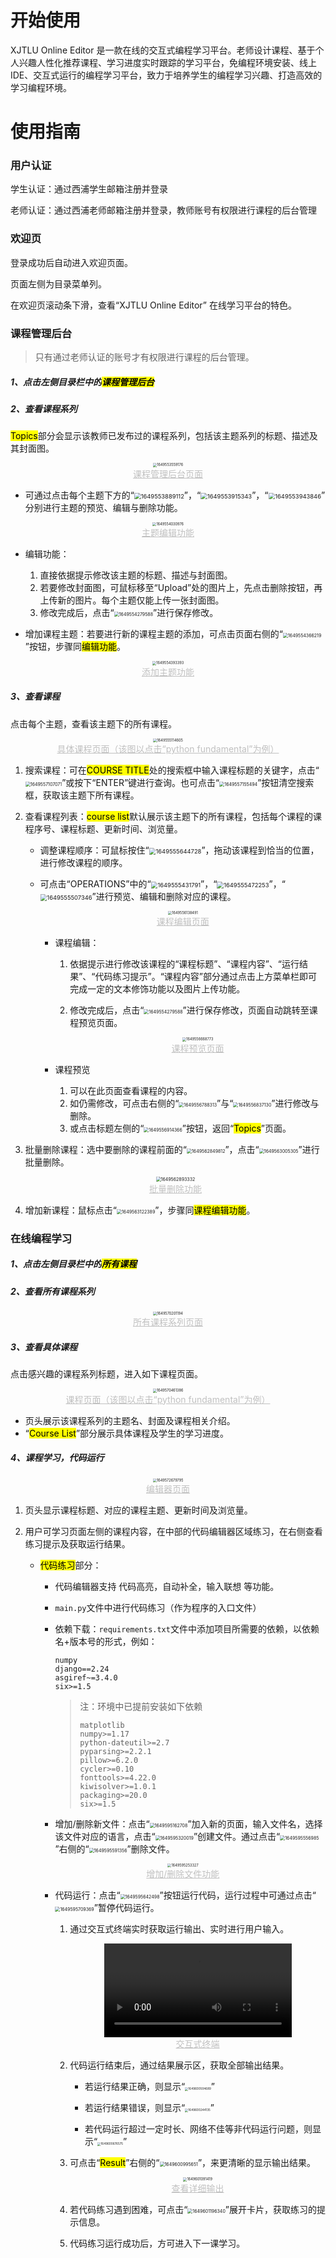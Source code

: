 # 开始使用

XJTLU Online Editor 是一款在线的交互式编程学习平台。老师设计课程、基于个人兴趣人性化推荐课程、学习进度实时跟踪的学习平台，免编程环境安装、线上IDE、交互式运行的编程学习平台，致力于培养学生的编程学习兴趣、打造高效的学习编程环境。

# 使用指南

### 用户认证

学生认证：通过西浦学生邮箱注册并登录

老师认证：通过西浦老师邮箱注册并登录，教师账号有权限进行课程的后台管理

### 欢迎页

登录成功后自动进入欢迎页面。

页面左侧为目录菜单列。

在欢迎页滚动条下滑，查看“XJTLU Online Editor” 在线学习平台的特色。

### 课程管理后台

> 只有通过老师认证的账号才有权限进行课程的后台管理。

##### 1、点击左侧目录栏中的<mark><span md-inline="plain" class="md-plain">课程管理后台</span></mark>

##### 2、查看课程系列

<mark>Topics</mark>部分会显示该教师已发布过的课程系列，包括该主题系列的标题、描述及其封面图。

<center><img src="/helperdoc/images/1649553559176.png" alt="1649553559176" style="zoom:40%;" /></center>

<center style="color:#C0C0C0;text-decoration:underline">课程管理后台页面</center>

- 可通过点击每个主题下方的“<img src="/helperdoc/images/1649553889112.png" alt="1649553889112" style="zoom:67%;" />”，“<img src="/helperdoc/images/1649553915343.png" alt="1649553915343" style="zoom:67%;" />”，“<img src="/helperdoc/images/1649553943846.png" alt="1649553943846" style="zoom:67%;" />”
分别进行主题的预览、编辑与删除功能。
<center><img src="/helperdoc/images/1649554030976.png" alt="1649554030976" style="zoom: 40%;" /></center>

  <center style="color:#C0C0C0;text-decoration:underline">主题编辑功能</center>

  - 编辑功能：
    1. 直接依据提示修改该主题的标题、描述与封面图。
    2. 若要修改封面图，可鼠标移至“Upload”处的图片上，先点击删除按钮，再上传新的图片。每个主题仅能上传一张封面图。
    3. 修改完成后，点击“<img src="/helperdoc/images/1649554279588.png" alt="1649554279588" style="zoom: 50%;" />”进行保存修改。

- 增加课程主题：若要进行新的课程主题的添加，可点击页面右侧的“<img src="/helperdoc/images/1649554366219.png" alt="1649554366219" style="zoom:50%;" />”按钮，步骤同<mark>编辑功能</mark>。

<center><img src="/helperdoc/images/1649554393393.png" alt="1649554393393" style="zoom: 40%;" /></center>

<center style="color:#C0C0C0;text-decoration:underline">添加主题功能</center>

##### **3、查看课程**

点击每个主题，查看该主题下的所有课程。

<center><img src="/helperdoc/images/1649555114605.png" alt="1649555114605" style="zoom: 40%;" /></center>

<center style="color:#C0C0C0;text-decoration:underline">具体课程页面（该图以点击“python fundamental”为例）</center>

1. 搜索课程：可在<mark>COURSE TITLE</mark>处的搜索框中输入课程标题的关键字，点击“<img src="/helperdoc/images/1649557107071.png" alt="1649557107071" style="zoom:50%;" />”或按下“ENTER”键进行查询。也可点击“<img src="/helperdoc/images/1649557155494.png" alt="1649557155494" style="zoom:50%;" />”按钮清空搜索框，获取该主题下所有课程。

2. 查看课程列表：<mark>course list</mark>默认展示该主题下的所有课程，包括每个课程的课程序号、课程标题、更新时间、浏览量。

   - 调整课程顺序：可鼠标按住“<img src="/helperdoc/images/1649555644728.png" alt="1649555644728" style="zoom:67%;" />”，拖动该课程到恰当的位置，进行修改课程的顺序。

   - 可点击“OPERATIONS”中的“<img src="/helperdoc/images/1649555431791.png" alt="1649555431791" style="zoom:67%;" />”，“<img src="/helperdoc/images/1649555472253.png" alt="1649555472253" style="zoom:67%;" />”，“<img src="/helperdoc/images/1649555507346.png" alt="1649555507346" style="zoom:67%;" />”进行预览、编辑和删除对应的课程。

     <center><img src="/helperdoc/images/1649556138491.png" alt="1649556138491" style="zoom:40%;" /></center>

     <center style="color:#C0C0C0;text-decoration:underline">课程编辑页面</center>

     - 课程编辑：

       1. 依据提示进行修改该课程的“课程标题”、“课程内容”、“运行结果”、“代码练习提示”。“课程内容”部分通过点击上方菜单栏即可完成一定的文本修饰功能以及图片上传功能。

       2. 修改完成后，点击“<img src="/helperdoc/images/1649554279588.png" alt="1649554279588" style="zoom: 50%;" />”进行保存修改，页面自动跳转至课程预览页面。

          <center><img src="/helperdoc/images/1649556668773.png" alt="1649556668773" style="zoom:40%;" /></center>

          <center style="color:#C0C0C0;text-decoration:underline">课程预览页面</center>

     - 课程预览

       1. 可以在此页面查看课程的内容。
       2. 如仍需修改，可点击右侧的“<img src="/helperdoc/images/1649556788313.png" alt="1649556788313" style="zoom: 50%;" />”与“<img src="/helperdoc/images/1649556837130.png" alt="1649556837130" style="zoom:50%;" />”进行修改与删除。
       3. 或点击标题左侧的“<img src="/helperdoc/images/1649556914366.png" alt="1649556914366" style="zoom: 50%;" />”按钮，返回“<mark>Topics</mark>”页面。

3. 批量删除课程：选中要删除的课程前面的“<img src="/helperdoc/images/1649562849812.png" alt="1649562849812" style="zoom:50%;" />”，点击“<img src="/helperdoc/images/1649563005305.png" alt="1649563005305" style="zoom: 50%;" />”进行批量删除。

   <center><img src="/helperdoc/images/1649562893332.png" alt="1649562893332" style="zoom: 50%;" /></center>

   <center style="color:#C0C0C0;text-decoration:underline">批量删除功能</center>

4. 增加新课程：鼠标点击“<img src="/helperdoc/images/1649563122389.png" alt="1649563122389" style="zoom:50%;" />”，步骤同<mark>课程编辑功能</mark>。

### 在线编程学习

##### **1、点击左侧目录栏中的<mark>所有课程</mark>**

##### **2、查看所有课程系列**

<center><img src="/helperdoc/images/1649570201194.png" alt="1649570201194" style="zoom:40%;" /></center>

<center style="color:#C0C0C0;text-decoration:underline">所有课程系列页面</center>

##### **3、查看具体课程**

点击感兴趣的课程系列标题，进入如下课程页面。

<center><img src="/helperdoc/images/1649570461386.png" alt="1649570461386" style="zoom:40%;" /></center>

<center style="color:#C0C0C0;text-decoration:underline">课程页面（该图以点击“python fundamental”为例）</center>

- 页头展示该课程系列的主题名、封面及课程相关介绍。
- “<mark>Course List</mark>”部分展示具体课程及学生的学习进度。


##### **4、课程学习，代码运行**

<center><img src="/helperdoc/images/1649572679795.png" alt="1649572679795" style="zoom:40%;" /></center>

<center style="color:#C0C0C0;text-decoration:underline">编辑器页面</center>

1. 页头显示课程标题、对应的课程主题、更新时间及浏览量。

2. 用户可学习页面左侧的课程内容，在中部的代码编辑器区域练习，在右侧查看练习提示及获取运行结果。

   - <mark>代码练习</mark>部分：

     - 代码编辑器支持 代码高亮，自动补全，输入联想 等功能。

     - `main.py`文件中进行代码练习（作为程序的入口文件）

     - 依赖下载：`requirements.txt`文件中添加项目所需要的依赖，以依赖名+版本号的形式，例如：

       ```properties
       numpy
       django==2.24
       asgiref~=3.4.0
       six>=1.5
       ```

       > 注：环境中已提前安装如下依赖
       >
       > ```properties
       > matplotlib
       > numpy>=1.17
       > python-dateutil>=2.7
       > pyparsing>=2.2.1
       > pillow>=6.2.0
       > cycler>=0.10
       > fonttools>=4.22.0
       > kiwisolver>=1.0.1
       > packaging>=20.0
       > six>=1.5
       > ```

     - 增加/删除新文件：点击“<img src="/helperdoc/images/1649595162708.png" alt="1649595162708" style="zoom: 50%;" />”加入新的页面，输入文件名，选择该文件对应的语言，点击“<img src="/helperdoc/images/1649595320019.png" alt="1649595320019" style="zoom:50%;" />”创建文件。通过点击“<img src="/helperdoc/images/1649595556985.png" alt="1649595556985" style="zoom:50%;" />”右侧的“<img src="/helperdoc/images/1649595591356.png" alt="1649595591356" style="zoom:50%;" />”删除文件。

      <center><img src="/helperdoc/images/1649595253327.png" alt="1649595253327" style="zoom: 40%;" /></center>

       <center style="color:#C0C0C0;text-decoration:underline">增加/删除文件功能</center>

     - 代码运行：点击“<img src="/helperdoc/images/1649595642498.png" alt="1649595642498" style="zoom:50%;" />”按钮运行代码，运行过程中可通过点击“<img src="/helperdoc/images/1649595709369.png" alt="1649595709369" style="zoom:50%;" />”暂停代码运行。

       1. 通过交互式终端实时获取运行输出、实时进行用户输入。

          <center><video controls="controls" autoplay="autoplay">
            <source src="/helperdoc/images/run.mp4" type="video/mp4"/>
          </video></center>

          <center style="color:#C0C0C0;text-decoration:underline">交互式终端</center>

       2. 代码运行结束后，通过结果展示区，获取全部输出结果。

          - 若运行结果正确，则显示“<img src="/helperdoc/images/1649600504689.png" alt="1649600504689" style="zoom:33%;" />”
          
          - 若运行结果错误，则显示“<img src="/helperdoc/images/1649600244135.png" alt="1649600244135" style="zoom:33%;" />”
          - 若代码运行超过一定时长、网络不佳等非代码运行问题，则显示“<img src="/helperdoc/images/1649600676575.png" alt="1649600676575" style="zoom:33%;" />”

       3. 可点击“<mark><span md-inline="plain" class="md-plain">Result</span></mark>”右侧的“<img src="/helperdoc/images/1649600995651.png" alt="1649600995651" style="zoom:50%;" />”，来更清晰的显示输出结果。

          <center><img src="/helperdoc/images/1649601091419.png" alt="1649601091419" style="zoom: 40%;" /></center>

          <center style="color:#C0C0C0;text-decoration:underline">查看详细输出</center>

       4. 若代码练习遇到困难，可点击“<img src="/helperdoc/images/1649601196340.png" alt="1649601196340" style="zoom:50%;" />”展开卡片，获取练习的提示信息。

       5. 代码练习运行成功后，方可进入下一课学习。

